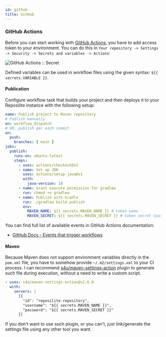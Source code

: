 ```yaml
---
id: github
title: GitHub
---
```


### GitHub Actions

Before you can start working with [GitHub Actions](https://github.com/features/actions), 
you have to add access token to your environment.
You can do this in `Your repository -> Settings -> Security -> Secrets and variables -> Actions`:

![GitHub Actions :: Secret](/images/guides/github-actions-secrets.png)

Defined variables can be used in workflow files using the given syntax: `${{ secrets.VARIABLE }}`.

#### Publication

Configure workflow task that builds your project and then deploys it to your Reposilite instance with the following setup:

```yaml
name: Publish project to Maven repository
# Publish manually
on: workflow_dispatch
# OR, publish per each commit
on:
  push:
    branches: [ main ]
jobs:
  publish:
    runs-on: ubuntu-latest
    steps:
      - uses: actions/checkout@v2
      - name: Set up JDK
        uses: actions/setup-java@v1
        with:
          java-version: 18
      - name: Grant execute permission for gradlew
        run: chmod +x gradlew
      - name: Publish with Gradle
        run: ./gradlew build publish
        env:
          MAVEN_NAME: ${{ secrets.MAVEN_NAME }} # token name
          MAVEN_SECRET: ${{ secrets.MAVEN_SECRET }} # token secret (password)
```

You can find full list of available events in GitHub Actions documentation:

* [GitHub Docs - Events that trigger workflows](https://docs.github.com/en/actions/using-workflows/events-that-trigger-workflows#available-events)

#### Maven

Because Maven does not support environment variables directly in the `pom.xml` file, you have to somehow provide `~/.m2/settings.xml` to your CI process.
I can recommend [s4u/maven-settings-action](https://github.com/s4u/maven-settings-action) plugin to generate such file during execution, without a need to write a custom script.

```yaml
- uses: s4u/maven-settings-action@v2.6.0
  with:
    servers: |
      [{
        "id": "reposilite-repository",
        "username": "${{ secrets.MAVEN_NAME }}",
        "password": "${{ secrets.MAVEN_SECRET }}"
      }]
```

If you don't want to use such plugin, or you can't, just link/generate the settings file using any other tool you want.
